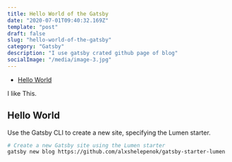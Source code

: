 ```yaml
---
title: Hello World of the Gatsby
date: "2020-07-01T09:40:32.169Z"
template: "post"
draft: false
slug: "hello-world-of-the-gatsby"
category: "Gatsby"
description: "I use gatsby crated github page of blog"
socialImage: "/media/image-3.jpg"
---
```


- [Hello World](#hello-world)

I like This.

## Hello World

Use the Gatsby CLI to create a new site, specifying the Lumen starter.

```sh
# Create a new Gatsby site using the Lumen starter
gatsby new blog https://github.com/alxshelepenok/gatsby-starter-lumen
```

